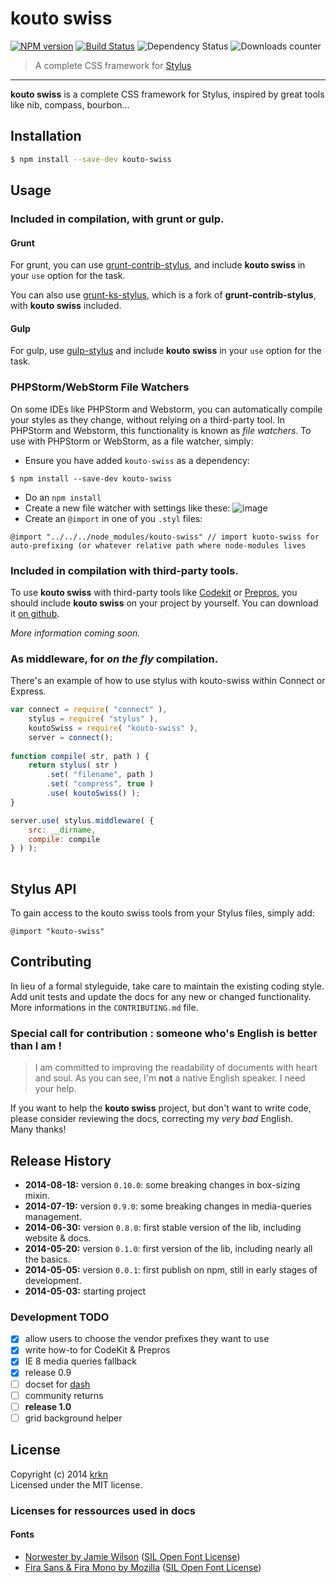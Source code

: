 # kouto swiss

[![NPM version](https://badge.fury.io/js/kouto-swiss.svg)](http://badge.fury.io/js/kouto-swiss) [![Build Status](http://img.shields.io/travis/krkn/kouto-swiss.svg)](https://travis-ci.org/krkn/kouto-swiss) ![Dependency Status](https://david-dm.org/krkn/kouto-swiss.svg) ![Downloads counter](http://img.shields.io/npm/dm/kouto-swiss.svg)

> A complete CSS framework for [Stylus](http://learnboost.github.io/stylus/)

* * *

**kouto swiss** is a complete CSS framework for Stylus, inspired by great tools like nib, compass, bourbon…

## Installation

```bash
$ npm install --save-dev kouto-swiss
```

## Usage

### Included in compilation, with grunt or gulp.

#### Grunt

For grunt, you can use [grunt-contrib-stylus](https://www.npmjs.org/package/grunt-contrib-stylus), and include **kouto swiss** in your `use` option for the task.

You can also use [grunt-ks-stylus](https://www.npmjs.org/package/grunt-ks-stylus), which is a fork of **grunt-contrib-stylus**, with **kouto swiss** included.

#### Gulp

For gulp, use [gulp-stylus](https://www.npmjs.org/package/gulp-stylus) and include **kouto swiss** in your `use` option for the task.

### PHPStorm/WebStorm File Watchers

On some IDEs like PHPStorm and Webstorm, you can automatically compile your styles as they change, without relying on a third-party tool.  In PHPStorm and Webstorm, this functionality is known as *file watchers*.  To use with PHPStorm or WebStorm, as a file watcher, simply:

- Ensure you have added ``kouto-swiss`` as a dependency: 

```
$ npm install --save-dev kouto-swiss
```

- Do an ``npm install``
- Create a new file watcher with settings like these: ![image](https://cloud.githubusercontent.com/assets/1750837/4965903/60310eac-679d-11e4-85db-95950c854398.png)
- Create an ``@import`` in one of you ``.styl`` files:
```
@import "../../../node_modules/kouto-swiss" // import kuoto-swiss for auto-prefixing (or whatever relative path where node-modules lives
```

### Included in compilation with third-party tools.

To use **kouto swiss** with third-party tools like [Codekit](https://incident57.com/codekit/) or [Prepros](http://alphapixels.com/prepros/), you should include **kouto swiss** on your project by yourself. You can download it [on github](https://github.com/krkn/kouto-swiss/releases).

_More information coming soon._

### As middleware, for *on the fly* compilation.

There's an example of how to use stylus with kouto-swiss within Connect or Express.

```javascript
var connect = require( "connect" ),
    stylus = require( "stylus" ),
    koutoSwiss = require( "kouto-swiss" ),
    server = connect();
    
function compile( str, path ) {
    return stylus( str )
        .set( "filename", path )
        .set( "compress", true )
        .use( koutoSwiss() );
}

server.use( stylus.middleware( {
    src: __dirname,
    compile: compile
} ) );
    
```

## Stylus API

To gain access to the kouto swiss tools from your Stylus files, simply add:

```stylus
@import "kouto-swiss"
```

## Contributing

In lieu of a formal styleguide, take care to maintain the existing coding style.  
Add unit tests and update the docs for any new or changed functionality.  
More informations in the `CONTRIBUTING.md` file.

### Special call for contribution : someone who's English is better than I am !

> I am committed to improving the readability of documents with heart and soul. As you can see, I'm **not** a native English speaker. I need your help.

If you want to help the **kouto swiss** project, but don't want to write code, please consider reviewing the docs, correcting my *very bad* English.  
Many thanks!

## Release History

- **2014-08-18:** version `0.10.0`: some breaking changes in box-sizing mixin.
- **2014-07-19:** version `0.9.0`: some breaking changes in media-queries management.
- **2014-06-30:** version `0.8.0`: first stable version of the lib, including website & docs.
- **2014-05-20:** version `0.1.0`: first version of the lib, including nearly all the basics.
- **2014-05-05:** version `0.0.1`: first publish on npm, still in early stages of development.
- **2014-05-03:** starting project

### Development TODO

- [x] allow users to choose the vendor prefixes they want to use
- [x] write how-to for CodeKit & Prepros
- [x] IE 8 media queries fallback
- [x] release 0.9
- [ ] docset for [dash](http://kapeli.com/dash)
- [ ] community returns
- [ ] **release 1.0**
- [ ] grid background helper

## License

Copyright (c) 2014 [krkn](http://krkn.be)  
Licensed under the MIT license.

### Licenses for ressources used in docs

#### Fonts

* [Norwester by Jamie Wilson](http://jamiewilson.io/norwester/) ([SIL Open Font License](http://scripts.sil.org/OFL))
* [Fira Sans & Fira Mono by Mozilla](https://www.mozilla.org/en-US/styleguide/products/firefox-os/typeface/) ([SIL Open Font License](http://scripts.sil.org/OFL))
